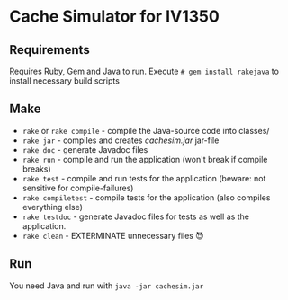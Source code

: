 Cache Simulator for IV1350
==========================

Requirements
------------
Requires Ruby, Gem and Java to run.
Execute `# gem install rakejava` to install necessary build scripts

Make
----

- `rake` or `rake compile` - compile the Java-source code into classes/
- `rake jar` - compiles and creates _cachesim.jar_ jar-file
- `rake doc` - generate Javadoc files
- `rake run` - compile and run the application (won't break if compile breaks)
- `rake test` - compile and run tests for the application (beware: not 
sensitive for compile-failures)
- `rake compiletest` - compile tests for the application (also compiles 
everything else)
- `rake testdoc` - generate Javadoc files for tests as well as the application.
- `rake clean` - EXTERMINATE unnecessary files :smiling_imp:

Run
---
You need Java and run with `java -jar cachesim.jar`

